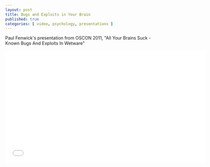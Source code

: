 ```yaml
---
layout: post
title: Bugs and Exploits in Your Brain
published: true
categories: [ video, psychology, presentations ]
---
```


Paul Fenwick's presentation from OSCON 2011, "All Your Brains Suck - Known Bugs And Exploits In Wetware"
 
<iframe width="640" height="360" src="//www.youtube.com/embed/OnX5v0uwNjc?feature=player_detailpage" frameborder="0" allowfullscreen></iframe>
